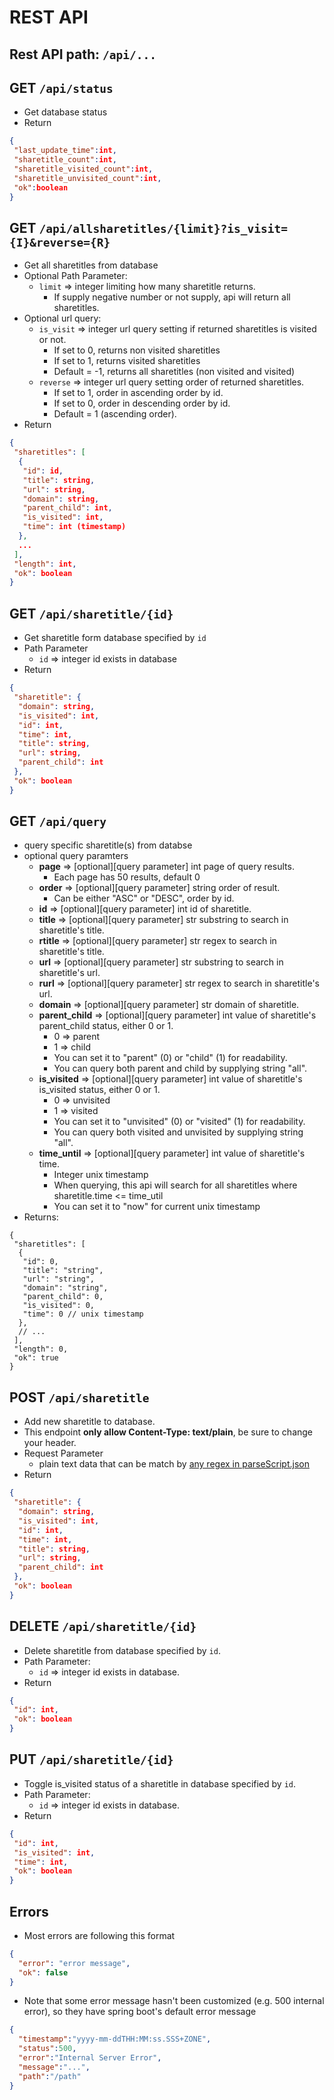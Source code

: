 # REST API

## Rest API path: `/api/...`

## GET `/api/status`

* Get database status
* Return
```json
{
 "last_update_time":int,
 "sharetitle_count":int,
 "sharetitle_visited_count":int,
 "sharetitle_unvisited_count":int,
 "ok":boolean
}
```

## GET `/api/allsharetitles/{limit}?is_visit={I}&reverse={R}`

* Get all sharetitles from database
* Optional Path Parameter:
  * `limit` => integer limiting how many sharetitle returns.
    * If supply negative number or not supply, api will return all sharetitles.
* Optional url query:
  * `is_visit` => integer url query setting if returned sharetitles is visited or not.
    * If set to 0, returns non visited sharetitles
    * If set to 1, returns visited sharetitles
    * Default = -1, returns all sharetitles (non visited and visited)
  * `reverse` => integer url query setting order of returned sharetitles.
    * If set to 1, order in ascending order by id.
    * If set to 0, order in descending order by id.
    * Default = 1 (ascending order).
* Return
```json
{
 "sharetitles": [
  {
   "id": id,
   "title": string,
   "url": string,
   "domain": string,
   "parent_child": int,
   "is_visited": int,
   "time": int (timestamp)
  },
  ...
 ],
 "length": int,
 "ok": boolean
}
```

## GET `/api/sharetitle/{id}`

* Get sharetitle form database specified by `id`
* Path Parameter
  * `id` => integer id exists in database
* Return
```json
{
 "sharetitle": {
  "domain": string,
  "is_visited": int,
  "id": int,
  "time": int,
  "title": string,
  "url": string,
  "parent_child": int
 },
 "ok": boolean
}
```

## GET `/api/query`

* query specific sharetitle(s) from databse
* optional query paramters
  * **page** => [optional][query parameter] int page of query results.
    * Each page has 50 results, default 0
  * **order** => [optional][query parameter] string order of result.
    * Can be either "ASC" or "DESC", order by id.
  * **id** => [optional][query parameter] int id of sharetitle.
  * **title** => [optional][query parameter] str substring to search in sharetitle's title.
  * **rtitle** => [optional][query parameter] str regex to search in sharetitle's title.
  * **url** => [optional][query parameter] str substring to search in sharetitle's url.
  * **rurl** => [optional][query parameter] str regex to search in sharetitle's url.
  * **domain** => [optional][query parameter] str domain of sharetitle.
  * **parent_child** => [optional][query parameter] int value of sharetitle's parent_child status, either 0 or 1.
    * 0 => parent
    * 1 => child
    * You can set it to "parent" (0) or "child" (1) for readability.
    * You can query both parent and child by supplying string "all".
  * **is_visited** => [optional][query parameter] int value of sharetitle's is_visited status, either 0 or 1.
    * 0 => unvisited
    * 1 => visited
    * You can set it to "unvisited" (0) or "visited" (1) for readability.
    * You can query both visited and unvisited by supplying string "all".
  * **time_until** => [optional][query parameter] int value of sharetitle's time.
    * Integer unix timestamp
    * When querying, this api will search for all sharetitles where sharetitle.time <= time_util
    * You can set it to "now" for current unix timestamp
* Returns:

```jsonc
{
 "sharetitles": [
  {
   "id": 0,
   "title": "string",
   "url": "string",
   "domain": "string",
   "parent_child": 0,
   "is_visited": 0,
   "time": 0 // unix timestamp
  },
  // ...
 ],
 "length": 0,
 "ok": true
}
```


## POST `/api/sharetitle`

* Add new sharetitle to database.
* This endpoint **only allow Content-Type: text/plain**, be sure to change your header.
* Request Parameter
  * plain text data that can be match by [any regex in parseScript.json](#parsescriptjson)
* Return
```json
{
 "sharetitle": {
  "domain": string,
  "is_visited": int,
  "id": int,
  "time": int,
  "title": string,
  "url": string,
  "parent_child": int
 },
 "ok": boolean
}
```

## DELETE `/api/sharetitle/{id}`

* Delete sharetitle from database specified by `id`.
* Path Parameter:
  * `id` => integer id exists in database.
* Return
```json
{
 "id": int,
 "ok": boolean
}
```

## PUT `/api/sharetitle/{id}`

* Toggle is_visited status of a sharetitle in database specified by `id`.
* Path Parameter:
  * `id` => integer id exists in database.
* Return
```json
{
 "id": int,
 "is_visited": int,
 "time": int,
 "ok": boolean
}
```

## Errors

* Most errors are following this format

```json
{
  "error": "error message",
  "ok": false
}
```

* Note that some error message hasn't been customized (e.g. 500 internal error), so they have spring boot's default error message

```json
{
  "timestamp":"yyyy-mm-ddTHH:MM:ss.SSS+ZONE",
  "status":500,
  "error":"Internal Server Error",
  "message":"...",
  "path":"/path"
}
```

